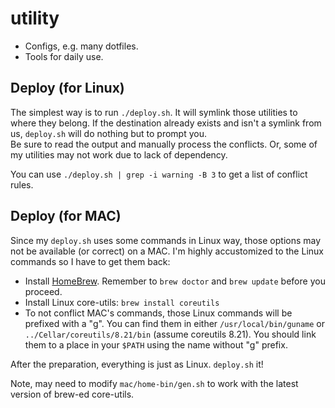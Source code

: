 utility
=======

   * Configs, e.g. many dotfiles. 
   * Tools for daily use. 

Deploy (for Linux)
------------------

The simplest way is to run `./deploy.sh`. 
It will symlink those utilities to where they belong. 
If the destination already exists and isn't a symlink from us, `deploy.sh` will do nothing but to prompt you.  
Be sure to read the output and manually process the conflicts. 
Or, some of my utilities may not work due to lack of dependency. 

You can use `./deploy.sh | grep -i warning -B 3` to get a list of conflict rules.

Deploy (for MAC)
----------------

Since my `deploy.sh` uses some commands in Linux way, 
those options may not be available (or correct) on a MAC. 
I'm highly accustomized to the Linux commands so I have to get them back:

   * Install [HomeBrew](https://github.com/mxcl/homebrew).
   Remember to `brew doctor` and `brew update` before you proceed. 
   * Install Linux core-utils: `brew install coreutils`
   * To not conflict MAC's commands, those Linux commands will be prefixed with a "g". 
   You can find them in either `/usr/local/bin/guname`
   or `../Cellar/coreutils/8.21/bin` (assume coreutils 8.21).
   You should link them to a place in your `$PATH` using the name without "g" prefix. 

After the preparation, everything is just as Linux. 
`deploy.sh` it!

Note, may need to modify `mac/home-bin/gen.sh`
to work with the latest version of brew-ed core-utils.

